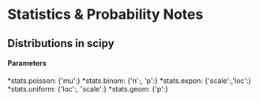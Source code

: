 # Statistics & Probability Notes

## Distributions in  scipy

#### Parameters
*stats.poisson: {'mu':}
*stats.binom: {'n':, 'p':}
*stats.expon: {'scale':,'loc':}
*stats.uniform: {'loc':, 'scale':}
*stats.geom: {'p':}
